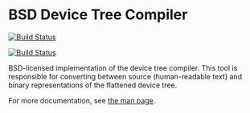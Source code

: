 BSD Device Tree Compiler
========================

[![Build Status](https://dev.azure.com/davidchisnall/dtc/_apis/build/status/davidchisnall.dtc?branchName=master)](https://dev.azure.com/davidchisnall/dtc/_build/latest?definitionId=1&branchName=master)

[![Build Status](https://api.cirrus-ci.com/github/davidchisnall/dtc.svg)](https://cirrus-ci.com/github/davidchisnall/dtc)

BSD-licensed implementation of the device tree compiler.
This tool is responsible for converting between source (human-readable text) and binary representations of the flattened device tree.

For more documentation, see [the man page](https://www.freebsd.org/cgi/man.cgi?query=dtc&apropos=0&sektion=0&manpath=FreeBSD+12.0-RELEASE+and+Ports&arch=default&format=html).
